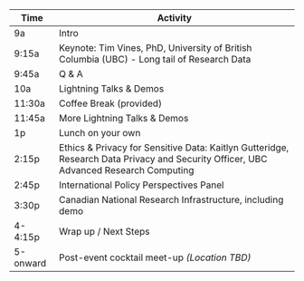 | Time     | Activity |
|----------|----------|
| 9a       |   Intro       |
| 9:15a    |   Keynote: Tim Vines, PhD, University of British Columbia (UBC) - Long tail of Research Data      |
| 9:45a    |   Q & A      |
| 10a    |   Lightning Talks & Demos        |
| 11:30a   |   Coffee Break (provided)       |
| 11:45a   |   More Lightning Talks & Demos       |
| 1p       |   Lunch on your own       |
| 2:15p    |   Ethics & Privacy for Sensitive Data: Kaitlyn Gutteridge, Research Data Privacy and Security Officer, UBC Advanced Research Computing          |
| 2:45p    |   International Policy Perspectives Panel       |
| 3:30p    |   Canadian National Research Infrastructure, including demo       |
| 4-4:15p  |   Wrap up / Next Steps       |
| 5-onward |   Post-event cocktail meet-up *(Location TBD)*     |
